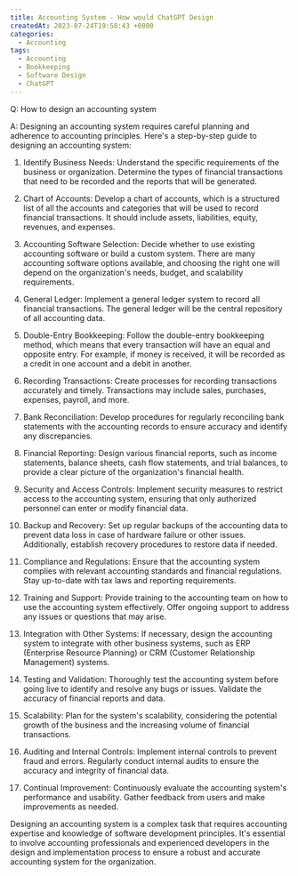 ```yaml
---
title: Accounting System - How would ChatGPT Design
createdAt: 2023-07-24T19:58:43 +0800
categories: 
  - Accounting
tags: 
  - Accounting
  - Bookkeeping
  - Software Design
  - ChatGPT
---
```


Q: How to design an accounting system

A: Designing an accounting system requires careful planning and adherence to accounting principles. Here's a
step-by-step guide to designing an accounting system:

1. Identify Business Needs:
   Understand the specific requirements of the business or organization. Determine the types of financial transactions
   that need to be recorded and the reports that will be generated.

2. Chart of Accounts:
   Develop a chart of accounts, which is a structured list of all the accounts and categories that will be used to
   record financial transactions. It should include assets, liabilities, equity, revenues, and expenses.

3. Accounting Software Selection:
   Decide whether to use existing accounting software or build a custom system. There are many accounting software
   options available, and choosing the right one will depend on the organization's needs, budget, and scalability
   requirements.

4. General Ledger:
   Implement a general ledger system to record all financial transactions. The general ledger will be the central
   repository of all accounting data.

5. Double-Entry Bookkeeping:
   Follow the double-entry bookkeeping method, which means that every transaction will have an equal and opposite entry.
   For example, if money is received, it will be recorded as a credit in one account and a debit in another.

6. Recording Transactions:
   Create processes for recording transactions accurately and timely. Transactions may include sales, purchases,
   expenses, payroll, and more.

7. Bank Reconciliation:
   Develop procedures for regularly reconciling bank statements with the accounting records to ensure accuracy and
   identify any discrepancies.

8. Financial Reporting:
   Design various financial reports, such as income statements, balance sheets, cash flow statements, and trial
   balances, to provide a clear picture of the organization's financial health.

9. Security and Access Controls:
   Implement security measures to restrict access to the accounting system, ensuring that only authorized personnel can
   enter or modify financial data.

10. Backup and Recovery:
    Set up regular backups of the accounting data to prevent data loss in case of hardware failure or other issues.
    Additionally, establish recovery procedures to restore data if needed.

11. Compliance and Regulations:
    Ensure that the accounting system complies with relevant accounting standards and financial regulations. Stay
    up-to-date with tax laws and reporting requirements.

12. Training and Support:
    Provide training to the accounting team on how to use the accounting system effectively. Offer ongoing support to
    address any issues or questions that may arise.

13. Integration with Other Systems:
    If necessary, design the accounting system to integrate with other business systems, such as ERP (Enterprise
    Resource Planning) or CRM (Customer Relationship Management) systems.

14. Testing and Validation:
    Thoroughly test the accounting system before going live to identify and resolve any bugs or issues. Validate the
    accuracy of financial reports and data.

15. Scalability:
    Plan for the system's scalability, considering the potential growth of the business and the increasing volume of
    financial transactions.

16. Auditing and Internal Controls:
    Implement internal controls to prevent fraud and errors. Regularly conduct internal audits to ensure the accuracy
    and integrity of financial data.

17. Continual Improvement:
    Continuously evaluate the accounting system's performance and usability. Gather feedback from users and make
    improvements as needed.

Designing an accounting system is a complex task that requires accounting expertise and knowledge of software
development principles. It's essential to involve accounting professionals and experienced developers in the design and
implementation process to ensure a robust and accurate accounting system for the organization.
